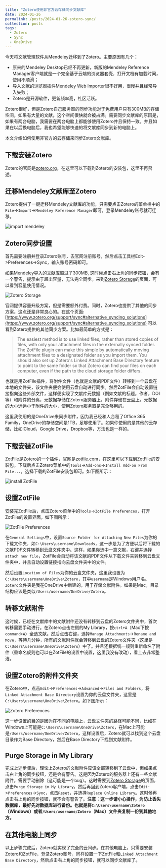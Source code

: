 ```yaml
---
title: "Zotero使用非官方云存储同步文献库"
date: 2024-01-26
permalink: /posts/2024-01-26-zotero-sync/
collection: posts
tags:
  - Zotero
  - Sync
  - OneDrive
---
```


今天将文献管理软件从Mendeley迁移到了Zotero。主要原因有几个：

- 原来的Mendeley Desktop已经不再更新，新版的Mendeley Reference Manager客户端就是一个完全基于云端的浏览器套壳，打开文档有加载时间，使用不顺滑；
- 导入文献的浏览器插件Mendeley Web Importer很不好用，很慢并且经常导入失败；
- Zotero是开源软件，更新频率高，社区活跃。

Zotero很好，但是Zotero自己服务器的同步功能对于免费用户只有300MB的存储空间，如果有大量的文献，这个空间很快就会被占满。需要同步文献库的原因是，如果有两台电脑，我需要在两台电脑上都能够使用Zotero并且保持一致。并且如果在以后换电脑后，我也希望能够快速的将文献库同步到新的电脑上。

本文介绍如何使用非官方的云存储来同步Zotero文献库。

## 下载安装Zotero

Zotero的官网是[zotero.org](https://www.zotero.org/)，在这里可以下载到Zotero的安装包，这里不再赘述。

## 迁移Mendeley文献库至Zotero

Zotero提供了一键迁移Mendeley文献库的功能，只需要点击Zotero的菜单栏中的`File`->`Import`->`Mendeley Reference Manager`即可，登录Mendeley账号就可迁移。

![import mendeley](/figures/posts/2024-01-26-zotero-sync-1.png)

## Zotero同步设置

首先需要注册并登录Zotero账号，去官网注册账号，然后点击工具栏Edit->Preferences->Sync，输入账号密码即可。

如果Mendeley导入的文献库超过了300MB, 这时候点击右上角的同步按钮，会有一个警告，提示由于超出容量，无法完全同步。来到[Zotero Storage](https://www.zotero.org/settings/storage)的页面，可以看到容量使用情况。

![Zotero Storage](/figures/posts/2024-01-26-zotero-sync-2.jpg)

官网提供容量升级方案，但是需要额外付费。同时，Zotero也提供了其他的同步方案，这点还是非常良心的。在这个页面: [https://www.zotero.org/support/sync#alternative_syncing_solutions](https://www.zotero.org/support/sync#alternative_syncing_solutions) 可以看到Zotero提供的其他同步方案。比如最简单的方式是：

> The easiest method is to use linked files, rather than stored copies of files, with only your attachment files in the externally synced folder. The ZotFile plugin can make this simple by automatically moving attachment files to a designated folder as you import them. You should also set up Zotero's Linked Attachment Base Directory feature to point to the same folder so that Zotero can find your files on each computer, even if the path to the cloud storage folder differs.

也就是用ZotFile插件，将附件文件（也就是文献的PDF文件）转移到一个云盘在本地的文件夹，该文件夹便会使用云盘自动进行同步。然后ZotFile会自动设置链接指向这些外部文件，这样便实现了文献库元数据（例如文献的标题，作者，DOI等）和附件的分离，元数据存储在Zotero服务器上，附件存储在云盘上。元数据的大小远远小于附件的大小，使用Zotero服务器是完全够用的。

这里我使用的是OneDrive来同步附件，因为我已经和人合租了Office 365 Family，OneDrive的存储空间是1TB，足够使用了。如果你使用的是其他的云存储，比如iCloud，Google Drive，Dropbox等，方法也是一样的。

## 下载安装ZotFile

ZotFile是Zotero的一个插件，官网是[zotfile.com](https://zotfile.com/)，在这里可以下载到ZotFile的安装包。下载后点击Zotero菜单中的`Tools`->`Add-ons`->`Install Add-on From File...`，选择下载的ZotFile安装包即可。如下图所示：

![install ZotFile](/figures/posts/2024-01-26-zotero-sync-3.png)

## 设置ZotFile

安装完ZotFile后，点击Zotero菜单中的`Tools`->`ZotFile Preferences`，打开ZotFile的设置界面。如下图所示：

![ZotFile Preferences](/figures/posts/2024-01-26-zotero-sync-4.png)

在`General Settings`中，设置`Source Folder for Attaching New Files`为你的下载文件夹，如`C:\Users\username\Downloads`，这一步是为了方便以后将下载的文献PDF文件转移到云盘文件夹中。这样，如果你选中一篇文献，右键并选择`attach new file`，ZotFile会自动将该文献的PDF文件从下载文件夹转移到云盘文件夹中，并且自动设置链接指向云盘文件夹中的文件。

然后设置`Location of Files`为你的云盘文件夹，这里我设置为`C:\Users\username\OneDrive\Zotero`，其中`username`是Windows用户名。`Zotero`文件夹是我在OneDrive中新建的，用于存储文献附件。如果是Mac，目录结构应该是类似`/Users/username/OneDrive/Zotero`。

## 转移文献附件

这时候，已经在文献库中的文献附件还没有转移到云盘的Zotero文件夹中，首次转移需要手动进行。在Zotero点击左侧的My Library，按`ctrl+A`（Mac下按`command+A`）全选文献，然后点击右键，选择`Manage Attachments`->`Rename and Move`，等待几分钟，所有的文献附件就会转移到云盘的Zotero文件夹（这里是`C:\Users\username\OneDrive\Zotero`）中了。并且还根据统一规则重新命名了附件（重命名规则也可以在ZotFile的设置中设置，这里我没有改动），看上去非常整洁。

## 设置Zotero的附件文件夹

在Zotero中，点击`Edit`->`Preferences`->`Advanced`->`Files and Folders`，将`Linked Attachment Base Directory`设置为你的云盘文件夹，这里是`C:\Users\username\OneDrive\Zotero`。如下图所示：

![Zotero Preferences](/figures/posts/2024-01-26-zotero-sync-5.png)

这一步设置的目的是因为在不同的电脑上，云盘文件夹的路径可能不同，比如在Windows上可能是`C:\Users\username\OneDrive\Zotero`，在Mac上可能是`/Users/username/OneDrive/Zotero`，这样设置后，Zotero就可以找到这个云盘目录作为Base Directory，然后在Base Directory下找到文献附件。

## Purge Storage in My Library

完成上述步骤后，理论上Zotero的文献附件应该全部转移到了云盘中，但如果点击右上角的同步按钮，还是会有警告。这是因为Zotero的服务器上还有一些文献附件，需要手动删除（这可能是一个bug）。这时需要到[Zotero Storage](https://www.zotero.org/settings/storage)的页面，点击`Purge Storage in My Library`。然后再回到Zotero客户端，点击`Edit`->`Preferences`->`Sync`，点击`Reset`，并选择`Replace Online Library`。这时候再点击右上角的同步按钮，就不会有警告了。**注意：这一步请小心操作，为防止丢失数据库，最好先对数据库进行备份。也就是将`C:\Users\username\Zotero`（Windows）或者`/Users/username/Zotero`（Mac）文件夹复制一份到其他地方。**

## 在其他电脑上同步

以上步骤完成后，Zotero就实现了完全的云同步。在其他电脑上，只需要安装Zotero和ZotFile，登录Zotero账号，同样设置一下ZotFile和`Linked Attachment Base Directory`，然后点击右上角的同步按钮，就可以同步文献库了。
